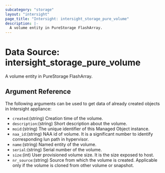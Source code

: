 ```yaml
---
subcategory: "storage"
layout: "intersight"
page_title: "Intersight: intersight_storage_pure_volume"
description: |-
  A volume entity in PureStorage FlashArray.
---
```


# Data Source: intersight_storage_pure_volume
A volume entity in PureStorage FlashArray.
## Argument Reference
The following arguments can be used to get data of already created objects in Intersight appliance:
* `created`:(string) Creation time of the volume. 
* `description`:(string) Short description about the volume. 
* `moid`:(string) The unique identifier of this Managed Object instance. 
* `naa_id`:(string) NAA id of volume. It is a significant number to identify corresponding lun path in hypervisor. 
* `name`:(string) Named entity of the volume. 
* `serial`:(string) Serial number of the volume. 
* `size`:(int) User provisioned volume size. It is the size exposed to host. 
* `nr_source`:(string) Source from which the volume is created. Applicable only if the volume is cloned from other volume or snapshot. 

